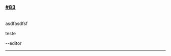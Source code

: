 ### [\#83](https://github.com/guilhermeprokisch/ideias/issues/83) 
###### 

asdfasdfsf


teste


--editor

-------------------------------------------------------------------------------

